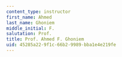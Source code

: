 ```yaml
---
content_type: instructor
first_name: Ahmed
last_name: Ghoniem
middle_initial: F.
salutation: Prof.
title: Prof. Ahmed F. Ghoniem
uid: 45285a22-9f1c-66b2-9989-bba1e4e219fe
---
```

